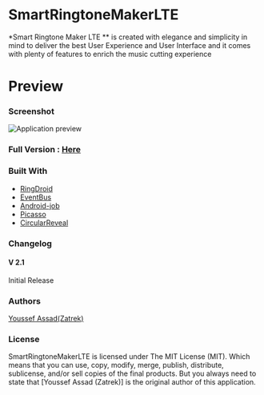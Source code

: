 
# SmartRingtoneMakerLTE
*Smart Ringtone Maker LTE ** is created with elegance and simplicity in mind to deliver the best User Experience and User Interface and it comes with plenty of features to enrich the music cutting experience 
# Preview

### Screenshot

![Application preview](https://images2.imgbox.com/19/0a/0Xl20A87_o.png)

### Full Version : [Here](https://codecanyon.net/item/smart-ringtone-maker/22256598)

### Built With
- [RingDroid](https://github.com/google/ringdroid)
- [EventBus](https://github.com/greenrobot/EventBus)
- [Android-job](https://github.com/evernote/android-job)
- [Picasso](https://github.com/wasabeef/picasso-transformations)
- [CircularReveal](https://github.com/ozodrukh/CircularReveal)


### Changelog
#### V 2.1
Initial Release
### Authors
[Youssef Assad(Zatrek)](https://codecanyon.net/user/zatrek)
### License

SmartRingtoneMakerLTE is licensed under The MIT License (MIT). Which means that you can use, copy, modify, merge, publish, distribute, sublicense, and/or sell copies of the final products. But you always need to state that [Youssef Assad (Zatrek)] is the original author of this application.
